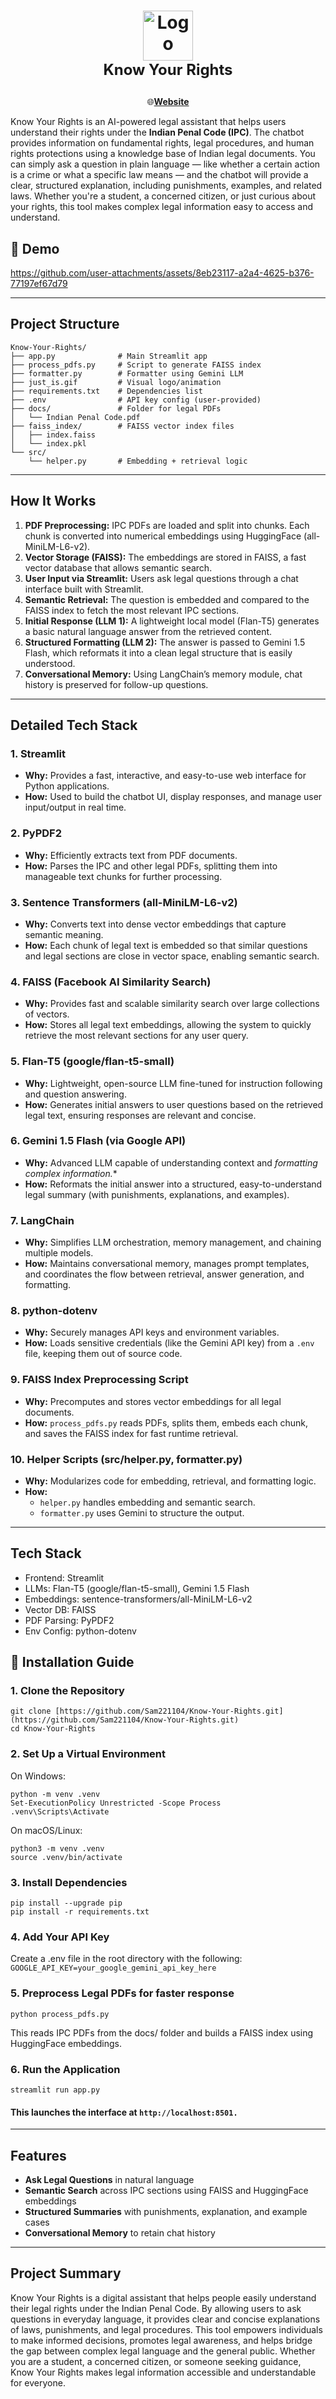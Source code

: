 # <p align="center"><img src="just_is.gif" alt="Logo" width="80"/><br><strong><span style="font-size: 24px;"> Know Your Rights</span></strong></p>

<p align="center">
  🌐<a href="https://samsylvester-knowyourrights.streamlit.app/"><strong>Website</strong></a>
</p>

Know Your Rights is an AI-powered legal assistant that helps users understand their rights under the **Indian Penal Code (IPC)**. The chatbot provides information on fundamental rights, legal procedures, and human rights protections using a knowledge base of Indian legal documents. You can simply ask a question in plain language — like whether a certain action is a crime or what a specific law means — and the chatbot will provide a clear, structured explanation, including punishments, examples, and related laws. Whether you're a student, a concerned citizen, or just curious about your rights, this tool makes complex legal information easy to access and understand.


## 📸 Demo

https://github.com/user-attachments/assets/8eb23117-a2a4-4625-b376-77197ef67d79

---
## Project Structure
```
Know-Your-Rights/
├── app.py              # Main Streamlit app
├── process_pdfs.py     # Script to generate FAISS index
├── formatter.py        # Formatter using Gemini LLM
├── just_is.gif         # Visual logo/animation
├── requirements.txt    # Dependencies list
├── .env                # API key config (user-provided)
├── docs/               # Folder for legal PDFs
│   └── Indian Penal Code.pdf
├── faiss_index/        # FAISS vector index files
│   ├── index.faiss
│   └── index.pkl
└── src/
    └── helper.py       # Embedding + retrieval logic
```
---
## How It Works
 1. **PDF Preprocessing:** IPC PDFs are loaded and split into chunks. Each chunk is converted into numerical embeddings using HuggingFace (all-MiniLM-L6-v2).
 2. **Vector Storage (FAISS):** The embeddings are stored in FAISS, a fast vector database that allows semantic search.
 3. **User Input via Streamlit:** Users ask legal questions through a chat interface built with Streamlit.
 4. **Semantic Retrieval:** The question is embedded and compared to the FAISS index to fetch the most relevant IPC sections.
 5. **Initial Response (LLM 1):** A lightweight local model (Flan-T5) generates a basic natural language answer from the retrieved content.
 6. **Structured Formatting (LLM 2):** The answer is passed to Gemini 1.5 Flash, which reformats it into a clean legal structure that is easily understood.
 7. **Conversational Memory:** Using LangChain’s memory module, chat history is preserved for follow-up questions.
---
## Detailed Tech Stack
### 1. **Streamlit**
- **Why:** Provides a fast, interactive, and easy-to-use web interface for Python applications.
- **How:** Used to build the chatbot UI, display responses, and manage user input/output in real time.
### 2. **PyPDF2**
- **Why:** Efficiently extracts text from PDF documents.
- **How:** Parses the IPC and other legal PDFs, splitting them into manageable text chunks for further processing.
### 3. **Sentence Transformers (all-MiniLM-L6-v2)**
- **Why:** Converts text into dense vector embeddings that capture semantic meaning.
- **How:** Each chunk of legal text is embedded so that similar questions and legal sections are close in vector space, enabling semantic search.
### 4. **FAISS (Facebook AI Similarity Search)**
- **Why:** Provides fast and scalable similarity search over large collections of vectors.
- **How:** Stores all legal text embeddings, allowing the system to quickly retrieve the most relevant sections for any user query.
### 5. **Flan-T5 (google/flan-t5-small)**
- **Why:** Lightweight, open-source LLM fine-tuned for instruction following and question answering.
- **How:** Generates initial answers to user questions based on the retrieved legal text, ensuring responses are relevant and concise.
### 6. **Gemini 1.5 Flash (via Google API)**
- **Why:** Advanced LLM capable of understanding context and *formatting complex information.**
- **How:** Reformats the initial answer into a structured, easy-to-understand legal summary (with punishments, explanations, and examples).
### 7. **LangChain**
- **Why:** Simplifies LLM orchestration, memory management, and chaining multiple models.
- **How:** Maintains conversational memory, manages prompt templates, and coordinates the flow between retrieval, answer generation, and formatting.
### 8. **python-dotenv**
- **Why:** Securely manages API keys and environment variables.
- **How:** Loads sensitive credentials (like the Gemini API key) from a `.env` file, keeping them out of source code.
### 9. **FAISS Index Preprocessing Script**
- **Why:** Precomputes and stores vector embeddings for all legal documents.
- **How:** `process_pdfs.py` reads PDFs, splits them, embeds each chunk, and saves the FAISS index for fast runtime retrieval.
### 10. **Helper Scripts (src/helper.py, formatter.py)**
- **Why:** Modularizes code for embedding, retrieval, and formatting logic.
- **How:** 
  - `helper.py` handles embedding and semantic search.
  - `formatter.py` uses Gemini to structure the output.
---
## Tech Stack
- Frontend: Streamlit
- LLMs: Flan-T5 (google/flan-t5-small), Gemini 1.5 Flash
- Embeddings: sentence-transformers/all-MiniLM-L6-v2
- Vector DB: FAISS
- PDF Parsing: PyPDF2
- Env Config: python-dotenv

## 🔧 Installation Guide
### 1. Clone the Repository
```
git clone [https://github.com/Sam221104/Know-Your-Rights.git](https://github.com/Sam221104/Know-Your-Rights.git)
cd Know-Your-Rights
```
### 2. Set Up a Virtual Environment
On Windows:
```
python -m venv .venv
Set-ExecutionPolicy Unrestricted -Scope Process
.venv\Scripts\Activate
```
On macOS/Linux:
```
python3 -m venv .venv
source .venv/bin/activate
```
### 3. Install Dependencies
```
pip install --upgrade pip
pip install -r requirements.txt
```
### 4. Add Your API Key
Create a .env file in the root directory with the following:
```GOOGLE_API_KEY=your_google_gemini_api_key_here```
### 5. Preprocess Legal PDFs for faster response
```
python process_pdfs.py
```
This reads IPC PDFs from the docs/ folder and builds a FAISS index using HuggingFace embeddings.
### 6. Run the Application
```
streamlit run app.py
```
#### This launches the interface at ```http://localhost:8501.```
---
## Features

- **Ask Legal Questions** in natural language
- **Semantic Search** across IPC sections using FAISS and HuggingFace embeddings
- **Structured Summaries** with punishments, explanation, and example cases
- **Conversational Memory** to retain chat history
---
## Project Summary
Know Your Rights is a digital assistant that helps people easily understand their legal rights under the Indian Penal Code. By allowing users to ask questions in everyday language, it provides clear and concise explanations of laws, punishments, and legal procedures. This tool empowers individuals to make informed decisions, promotes legal awareness, and helps bridge the gap between complex legal language and the general public. Whether you are a student, a concerned citizen, or someone seeking guidance, Know Your Rights makes legal information accessible and understandable for everyone.




